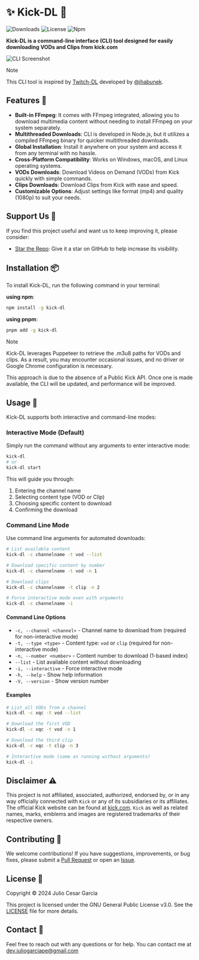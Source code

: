 # :sparkles: Kick-DL :frog:

![Downloads](https://img.shields.io/npm/dm/kick-dl?label=Downloads&color=red&logo=npm)
![License](https://img.shields.io/npm/l/kick-dl?label=License&color=blue&logo=github)
![Npm](https://img.shields.io/npm/v/kick-dl?label=npm&color=&logo=npm)

**Kick-DL is a command-line interface (CLI) tool designed for easily downloading VODs and Clips from kick.com**

![CLI Screenshot](media/screenshot.png)

> [!NOTE]
> This CLI tool is inspired by [Twitch-DL](https://github.com/ihabunek/twitch-dl) developed by [@ihabunek](https://github.com/ihabunek).

## Features :rocket:

- **Built-in FFmpeg**: It comes with FFmpeg integrated, allowing you to download multimedia content without needing to install FFmpeg on your system separately.
- **Multithreaded Downloads**: CLI is developed in Node.js, but it utilizes a compiled FFmpeg binary for quicker multithreaded downloads.
- **Global Installation**: Install it anywhere on your system and access it from any terminal with no hassle.
- **Cross-Platform Compatibility**: Works on Windows, macOS, and Linux operating systems.
- **VODs Downloads**: Download Videos on Demand (VODs) from Kick quickly with simple commands.
- **Clips Downloads**: Download Clips from Kick with ease and speed.
- **Customizable Options**: Adjust settings like format (mp4) and quality (1080p) to suit your needs.

## Support Us :sparkling_heart:

If you find this project useful and want us to keep improving it, please consider:

- [Star the Repo](https://github.com/juliogarciape/kick-dl): Give it a star on GitHub to help increase its visibility.

## Installation :package:

To install Kick-DL, run the following command in your terminal:

**using npm**:

```sh
npm install -g kick-dl
```

**using pnpm**:

```sh
pnpm add -g kick-dl
```

> [!NOTE]
> Kick-DL leverages Puppeteer to retrieve the .m3u8 paths for VODs and clips. As a result, you may encounter occasional issues, and no driver or Google Chrome configuration is necessary.
>
> This approach is due to the absence of a Public Kick API. Once one is made available, the CLI will be updated, and performance will be improved.

## Usage :rocket:

Kick-DL supports both interactive and command-line modes:

### Interactive Mode (Default)

Simply run the command without any arguments to enter interactive mode:

```sh
kick-dl
# or
kick-dl start
```

This will guide you through:
1. Entering the channel name
2. Selecting content type (VOD or Clip)
3. Choosing specific content to download
4. Confirming the download

### Command Line Mode

Use command line arguments for automated downloads:

```sh
# List available content
kick-dl -c channelname -t vod --list

# Download specific content by number
kick-dl -c channelname -t vod -n 1

# Download clips
kick-dl -c channelname -t clip -n 2

# Force interactive mode even with arguments
kick-dl -c channelname -i
```

#### Command Line Options

- `-c, --channel <channel>` - Channel name to download from (required for non-interactive mode)
- `-t, --type <type>` - Content type: `vod` or `clip` (required for non-interactive mode)
- `-n, --number <number>` - Content number to download (1-based index)
- `--list` - List available content without downloading
- `-i, --interactive` - Force interactive mode
- `-h, --help` - Show help information
- `-V, --version` - Show version number

#### Examples

```sh
# List all VODs from a channel
kick-dl -c xqc -t vod --list

# Download the first VOD
kick-dl -c xqc -t vod -n 1

# Download the third clip
kick-dl -c xqc -t clip -n 3

# Interactive mode (same as running without arguments)
kick-dl -i
```

## Disclaimer :warning:

This project is not affiliated, associated, authorized, endorsed by, or in any way officially connected with `Kick` or any of its subsidiaries or its affiliates. The official Kick website can be found at [kick.com](https://kick.com). `Kick` as well as related names, marks, emblems and images are registered trademarks of their respective owners.

## Contributing :handshake:

We welcome contributions! If you have suggestions, improvements, or bug fixes, please submit a [Pull Request](https://github.com/juliogarciape/kick-dl/pulls) or open an [Issue](https://github.com/juliogarciape/kick-dl/issues).

## License :scroll:

Copyright :copyright: 2024 Julio Cesar Garcia

This project is licensed under the GNU General Public License v3.0. See the [LICENSE](LICENSE) file for more details.

## Contact :email:

Feel free to reach out with any questions or for help. You can contact me at [dev.juliogarciape@gmail.com](mailto:dev.juliogarciape@gmail.com)
